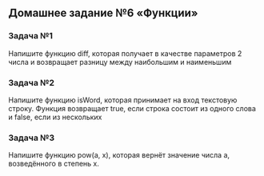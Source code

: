 ## Домашнее задание №6 «Функции»

### Задача №1

<p>Напишите функцию diff, которая получает в качестве
параметров 2 числа и возвращает разницу между
наибольшим и наименьшим</p>

### Задача №2

<p>Напишите функцию isWord, которая принимает на
вход текстовую строку. Функция возвращает true, если
строка состоит из одного слова и false, если из
нескольких</p>

### Задача №3

<p>Напишите функцию pow(a, x), которая вернёт
значение числа a, возведённого в степень x.</p>
